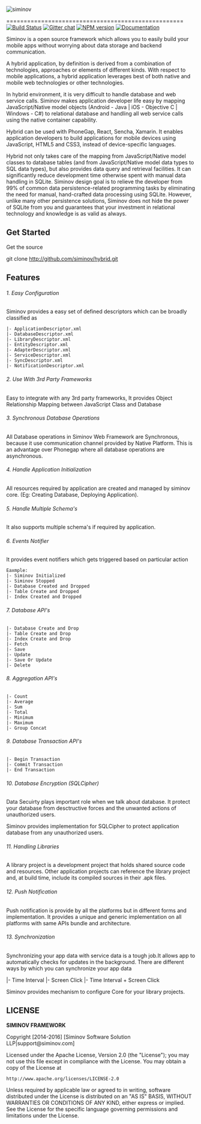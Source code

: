 ![siminov](https://github.com/Siminov/hybrid/blob/master/Docs/assets.ios/logo.png)

===================================================
[![Build Status](https://travis-ci.org/Siminov/hybrid.svg?branch=master)](https://travis-ci.org/Siminov/hybrid) [![Gitter chat](https://badges.gitter.im/gitterHQ/services.png)](https://gitter.im/Siminov) [![NPM version](https://badge.fury.io/js/siminov.svg)](https://npmjs.org/package/siminov) [![Documentation](https://img.shields.io/badge/docs-latest-brightgreen.svg?style=flat)](https://github.com/Siminov/hybrid/wiki)

Siminov is a open source framework which allows you to easily build your mobile apps without worrying about data storage and backend communication.

A hybrid application, by definition is derived from a combination of technologies, approaches or elements of different kinds. With respect to mobile applications, a hybrid application leverages best of both native and mobile web technologies or other technologies.

In hybrid environment, it is very difficult to handle database and web service calls. Siminov makes application developer life easy by mapping JavaScript/Native model objects (Android - Java | iOS - Objective C | Windows - C#) to relational database and handling all web service calls using the native container capability.

Hybrid can be used with PhoneGap, React, Sencha, Xamarin. It enables application developers to build applications for mobile devices using JavaScript, HTML5 and CSS3, instead of device-specific languages.

Hybrid not only takes care of the mapping from JavaScript/Native model classes to database tables (and from JavaScript/Native model data types to SQL data types), but also provides data query and retrieval facilities. It can significantly reduce development time otherwise spent with manual data handling in SQLite. Siminov design goal is to relieve the developer from 99% of common data persistence-related programming tasks by eliminating the need for manual, hand-crafted data processing using SQLite. However, unlike many other persistence solutions, Siminov does not hide the power of SQLite from you and guarantees that your investment in relational technology and knowledge is as valid as always.


Get Started
-----------
Get the source

  git clone http://github.com/siminov/hybrid.git
  
  
Features
--------

###### 1. Easy Configuration
Siminov provides a easy set of defined descriptors which can be broadly classified as 
	
	|- ApplicationDescriptor.xml 
	|- DatabaseDescriptor.xml
	|- LibraryDescriptor.xml
	|- EntityDescriptor.xml
	|- AdapterDescriptor.xml
	|- ServiceDescriptor.xml
	|- SyncDescriptor.xml
	|- NotificationDescriptor.xml

###### 2. Use With 3rd Party Frameworks
Easy to integrate with any 3rd party frameworks, It provides Object Relationship Mapping between JavaScript Class and Database 

###### 3. Synchronous Database Operations
All Database operations in Siminov Web Framework are Synchronous, because it use communication channel provided by Native Platform. This is an advantage over Phonegap where all database operations are asynchronous.


###### 4. Handle Application Initialization
All resources required by application are created and managed by siminov core. (Eg: Creating Database, Deploying Application).

###### 5. Handle Multiple Schema's
It also supports multiple schema's if required by application.

###### 6. Events Notifier
It provides event notifiers which gets triggered based on particular action

	Eaxmple: 
	|- Siminov Initialized
	|- Siminov Stopped
	|- Database Created and Dropped
	|- Table Create and Dropped
	|- Index Created and Dropped
	
###### 7. Database API's

	|- Database Create and Drop
	|- Table Create and Drop
	|- Index Create and Drop
	|- Fetch
	|- Save
	|- Update
	|- Save Or Update
	|- Delete
	
###### 8. Aggregation API's
	
	|- Count
	|- Average
	|- Sum
	|- Total
	|- Minimum
	|- Maximum
	|- Group Concat
	
###### 9. Database Transaction API's

	|- Begin Transaction
	|- Commit Transaction
	|- End Transaction
	
	

###### 10. Database Encryption (SQLCipher)
Data Secuirty plays important role when we talk about database. It protect your database from desctructive forces and the unwanted actions of unauthorized users.

Siminov provides implementation for SQLCipher to protect application database from any unauthorized users.


###### 11. Handling Libraries
A library project is a development project that holds shared source code and resources. Other application projects can reference the library project and, at build time, include its compiled sources in their .apk files.


###### 12. Push Notification
Push notification is provide by all the platforms but in different forms and implementation. It provides a unique and generic implementation on all platforms with same APIs bundle and architecture.


###### 13. Synchronization
Synchronizing your app data with service data is a tough job.It allows app to automatically checks for updates in the background. There are different ways by which you can synchronize your app data

  |- Time Interval
  |- Screen Click
  |- Time Interval + Screen Click
  
  
  

Siminov provides mechanism to configure Core for your library projects.


LICENSE
-------

 
<b> SIMINOV FRAMEWORK </b>
 <p>
 Copyright [2014-2016] [Siminov Software Solution LLP|support@siminov.com]
 
 Licensed under the Apache License, Version 2.0 (the "License");
 you may not use this file except in compliance with the License.
 You may obtain a copy of the License at
 
    http://www.apache.org/licenses/LICENSE-2.0
 
 Unless required by applicable law or agreed to in writing, software
 distributed under the License is distributed on an "AS IS" BASIS,
 WITHOUT WARRANTIES OR CONDITIONS OF ANY KIND, either express or implied.
 See the License for the specific language governing permissions and
 limitations under the License.

